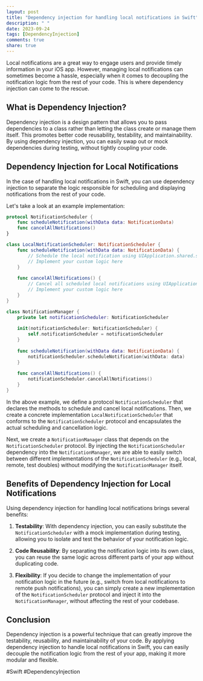 ```yaml
---
layout: post
title: "Dependency injection for handling local notifications in Swift"
description: " "
date: 2023-09-24
tags: [DependencyInjection]
comments: true
share: true
---
```


Local notifications are a great way to engage users and provide timely information in your iOS app. However, managing local notifications can sometimes become a hassle, especially when it comes to decoupling the notification logic from the rest of your code. This is where dependency injection can come to the rescue.

## What is Dependency Injection?

Dependency injection is a design pattern that allows you to pass dependencies to a class rather than letting the class create or manage them itself. This promotes better code reusability, testability, and maintainability. By using dependency injection, you can easily swap out or mock dependencies during testing, without tightly coupling your code.

## Dependency Injection for Local Notifications

In the case of handling local notifications in Swift, you can use dependency injection to separate the logic responsible for scheduling and displaying notifications from the rest of your code.

Let's take a look at an example implementation:

```swift
protocol NotificationScheduler {
    func scheduleNotification(withData data: NotificationData)
    func cancelAllNotifications()
}

class LocalNotificationScheduler: NotificationScheduler {
    func scheduleNotification(withData data: NotificationData) {
        // Schedule the local notification using UIApplication.shared.scheduleLocalNotification(_:)
        // Implement your custom logic here
    }
    
    func cancelAllNotifications() {
        // Cancel all scheduled local notifications using UIApplication.shared.cancelAllLocalNotifications()
        // Implement your custom logic here
    }
}

class NotificationManager {
    private let notificationScheduler: NotificationScheduler
    
    init(notificationScheduler: NotificationScheduler) {
        self.notificationScheduler = notificationScheduler
    }
    
    func scheduleNotification(withData data: NotificationData) {
        notificationScheduler.scheduleNotification(withData: data)
    }
    
    func cancelAllNotifications() {
        notificationScheduler.cancelAllNotifications()
    }
}
```

In the above example, we define a protocol `NotificationScheduler` that declares the methods to schedule and cancel local notifications. Then, we create a concrete implementation `LocalNotificationScheduler` that conforms to the `NotificationScheduler` protocol and encapsulates the actual scheduling and cancellation logic.

Next, we create a `NotificationManager` class that depends on the `NotificationScheduler` protocol. By injecting the `NotificationScheduler` dependency into the `NotificationManager`, we are able to easily switch between different implementations of the `NotificationScheduler` (e.g., local, remote, test doubles) without modifying the `NotificationManager` itself.

## Benefits of Dependency Injection for Local Notifications

Using dependency injection for handling local notifications brings several benefits:

1. **Testability**: With dependency injection, you can easily substitute the `NotificationScheduler` with a mock implementation during testing, allowing you to isolate and test the behavior of your notification logic.

2. **Code Reusability**: By separating the notification logic into its own class, you can reuse the same logic across different parts of your app without duplicating code.

3. **Flexibility**: If you decide to change the implementation of your notification logic in the future (e.g., switch from local notifications to remote push notifications), you can simply create a new implementation of the `NotificationScheduler` protocol and inject it into the `NotificationManager`, without affecting the rest of your codebase.

## Conclusion

Dependency injection is a powerful technique that can greatly improve the testability, reusability, and maintainability of your code. By applying dependency injection to handle local notifications in Swift, you can easily decouple the notification logic from the rest of your app, making it more modular and flexible.

#Swift #DependencyInjection